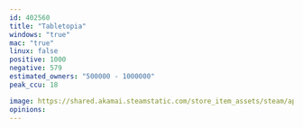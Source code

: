 ```yaml
---
id: 402560
title: "Tabletopia"
windows: "true"
mac: "true"
linux: false
positive: 1000
negative: 579
estimated_owners: "500000 - 1000000"
peak_ccu: 18

image: https://shared.akamai.steamstatic.com/store_item_assets/steam/apps/402560/header.jpg?t=1729948257
opinions:
---
```

